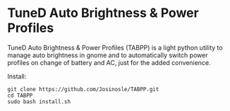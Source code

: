 # TuneD Auto Brightness & Power Profiles

TuneD Auto Brightness & Power Profiles (TABPP) is a light python utility to manage auto brightness in gnome and to automatically switch power profiles on change of battery and AC, just for the added convenience.

Install:
```
git clone https://github.com/Josinosle/TABPP.git
cd TABPP
sudo bash install.sh
```
